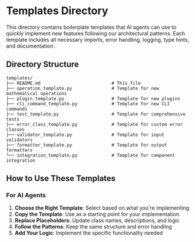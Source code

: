 # Templates Directory

This directory contains boilerplate templates that AI agents can use to quickly implement new features following our architectural patterns. Each template includes all necessary imports, error handling, logging, type hints, and documentation.

## Directory Structure

```
templates/
├── README.md                           # This file
├── operation_template.py               # Template for new mathematical operations
├── plugin_template.py                  # Template for new plugins
├── cli_command_template.py             # Template for new CLI commands
├── test_template.py                    # Template for comprehensive tests
├── error_class_template.py             # Template for custom error classes
├── validator_template.py               # Template for input validators
├── formatter_template.py               # Template for output formatters
└── integration_template.py             # Template for component integration

```

## How to Use These Templates

### For AI Agents

1. **Choose the Right Template**: Select based on what you're implementing
2. **Copy the Template**: Use as a starting point for your implementation
3. **Replace Placeholders**: Update class names, descriptions, and logic
4. **Follow the Patterns**: Keep the same structure and error handling
5. **Add Your Logic**: Implement the specific functionality needed
